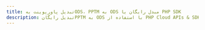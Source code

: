 ---title: تبدیل پاورپوینت بهODS، PPTM به ODS مبدل رایگان یا PHP SDKdescription: تبدیل رایگانPPTM به ODS با استفاده از PHP Cloud APIs & SDK. همچنین اسناد Microsoft PowerPoint را در Cloud ایجاد، ویرایش و رندر کنید.---